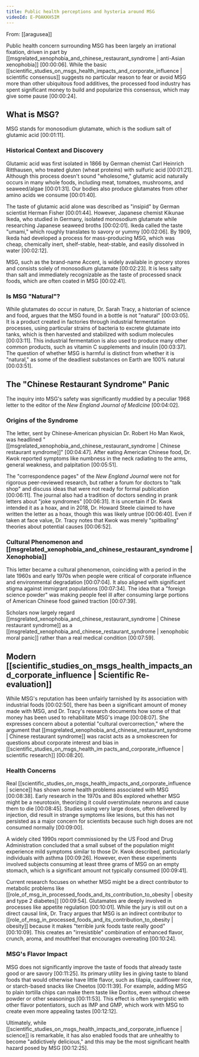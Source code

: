 ```yaml
---
title: Public health perceptions and hysteria around MSG
videoId: E-POAKKH5IM
---
```


From: [[aragusea]] <br/> 

Public health concern surrounding MSG has been largely an irrational fixation, driven in part by [[msgrelated_xenophobia_and_chinese_restaurant_syndrome | anti-Asian xenophobia]] <a class="yt-timestamp" data-t="00:00:06">[00:00:06]</a>. While the basic [[scientific_studies_on_msgs_health_impacts_and_corporate_influence | scientific consensus]] suggests no particular reason to fear or avoid MSG more than other ubiquitous food additives, the processed food industry has spent significant money to build and popularize this consensus, which may give some pause <a class="yt-timestamp" data-t="00:00:24">[00:00:24]</a>.

## What is MSG?
MSG stands for monosodium glutamate, which is the sodium salt of glutamic acid <a class="yt-timestamp" data-t="00:01:11">[00:01:11]</a>.

### Historical Context and Discovery
Glutamic acid was first isolated in 1866 by German chemist Carl Heinrich Ritthausen, who treated gluten (wheat proteins) with sulfuric acid <a class="yt-timestamp" data-t="00:01:21">[00:01:21]</a>. Although this process doesn't sound "wholesome," glutamic acid naturally occurs in many whole foods, including meat, tomatoes, mushrooms, and seaweed/algae <a class="yt-timestamp" data-t="00:01:31">[00:01:31]</a>. Our bodies also produce glutamates from other amino acids we consume <a class="yt-timestamp" data-t="00:01:40">[00:01:40]</a>.

The taste of glutamic acid alone was described as "insipid" by German scientist Herman Fisher <a class="yt-timestamp" data-t="00:01:44">[00:01:44]</a>. However, Japanese chemist Kikunae Ikeda, who studied in Germany, isolated monosodium glutamate while researching Japanese seaweed broths <a class="yt-timestamp" data-t="00:02:01">[00:02:01]</a>. Ikeda called the taste "umami," which roughly translates to savory or yummy <a class="yt-timestamp" data-t="00:02:06">[00:02:06]</a>. By 1909, Ikeda had developed a process for mass-producing MSG, which was cheap, chemically inert, shelf-stable, heat-stable, and easily dissolved in water <a class="yt-timestamp" data-t="00:02:12">[00:02:12]</a>.

MSG, such as the brand-name Accent, is widely available in grocery stores and consists solely of monosodium glutamate <a class="yt-timestamp" data-t="00:02:23">[00:02:23]</a>. It is less salty than salt and immediately recognizable as the taste of processed snack foods, which are often coated in MSG <a class="yt-timestamp" data-t="00:02:41">[00:02:41]</a>.

### Is MSG "Natural"?
While glutamates do occur in nature, Dr. Sarah Tracy, a historian of science and food, argues that the MSG found in a bottle is not "natural" <a class="yt-timestamp" data-t="00:03:05">[00:03:05]</a>. It is a product created in factories through industrial fermentation processes, using particular strains of bacteria to excrete glutamate into tanks, which is then harvested and stabilized with sodium molecules <a class="yt-timestamp" data-t="00:03:11">[00:03:11]</a>. This industrial fermentation is also used to produce many other common products, such as vitamin C supplements and insulin <a class="yt-timestamp" data-t="00:03:37">[00:03:37]</a>. The question of whether MSG is harmful is distinct from whether it is "natural," as some of the deadliest substances on Earth are 100% natural <a class="yt-timestamp" data-t="00:03:51">[00:03:51]</a>.

## The "Chinese Restaurant Syndrome" Panic
The inquiry into MSG's safety was significantly muddied by a peculiar 1968 letter to the editor of the *New England Journal of Medicine* <a class="yt-timestamp" data-t="00:04:02">[00:04:02]</a>.

### Origins of the Syndrome
The letter, sent by Chinese-American physician Dr. Robert Ho Man Kwok, was headlined "[[msgrelated_xenophobia_and_chinese_restaurant_syndrome | Chinese restaurant syndrome]]" <a class="yt-timestamp" data-t="00:04:47">[00:04:47]</a>. After eating American Chinese food, Dr. Kwok reported symptoms like numbness in the neck radiating to the arms, general weakness, and palpitation <a class="yt-timestamp" data-t="00:05:51">[00:05:51]</a>.

The "correspondence pages" of the *New England Journal* were not for rigorous peer-reviewed research, but rather a forum for doctors to "talk shop" and discuss ideas that were not ready for formal publication <a class="yt-timestamp" data-t="00:06:11">[00:06:11]</a>. The journal also had a tradition of doctors sending in prank letters about "joke syndromes" <a class="yt-timestamp" data-t="00:06:31">[00:06:31]</a>. It is uncertain if Dr. Kwok intended it as a hoax, and in 2018, Dr. Howard Steele claimed to have written the letter as a hoax, though this was likely untrue <a class="yt-timestamp" data-t="00:06:40">[00:06:40]</a>. Even if taken at face value, Dr. Tracy notes that Kwok was merely "spitballing" theories about potential causes <a class="yt-timestamp" data-t="00:06:52">[00:06:52]</a>.

### Cultural Phenomenon and [[msgrelated_xenophobia_and_chinese_restaurant_syndrome | Xenophobia]]
This letter became a cultural phenomenon, coinciding with a period in the late 1960s and early 1970s when people were critical of corporate influence and environmental degradation <a class="yt-timestamp" data-t="00:07:04">[00:07:04]</a>. It also aligned with significant stigma against immigrant populations <a class="yt-timestamp" data-t="00:07:34">[00:07:34]</a>. The idea that a "foreign science powder" was making people feel ill after consuming large portions of American Chinese food gained traction <a class="yt-timestamp" data-t="00:07:39">[00:07:39]</a>.

Scholars now largely regard [[msgrelated_xenophobia_and_chinese_restaurant_syndrome | Chinese restaurant syndrome]] as a [[msgrelated_xenophobia_and_chinese_restaurant_syndrome | xenophobic moral panic]] rather than a real medical condition <a class="yt-timestamp" data-t="00:07:59">[00:07:59]</a>.

## Modern [[scientific_studies_on_msgs_health_impacts_and_corporate_influence | Scientific Re-evaluation]]
While MSG's reputation has been unfairly tarnished by its association with industrial foods <a class="yt-timestamp" data-t="00:02:50">[00:02:50]</a>, there has been a significant amount of money made with MSG, and Dr. Tracy's research documents how some of that money has been used to rehabilitate MSG's image <a class="yt-timestamp" data-t="00:08:07">[00:08:07]</a>. She expresses concern about a potential "cultural overcorrection," where the argument that [[msgrelated_xenophobia_and_chinese_restaurant_syndrome | Chinese restaurant syndrome]] was racist acts as a smokescreen for questions about corporate interest and bias in [[scientific_studies_on_msgs_health_im pacts_and_corporate_influence | scientific research]] <a class="yt-timestamp" data-t="00:08:20">[00:08:20]</a>.

### Health Concerns
Real [[scientific_studies_on_msgs_health_impacts_and_corporate_influence | science]] has shown some health problems associated with MSG <a class="yt-timestamp" data-t="00:08:38">[00:08:38]</a>. Early research in the 1970s and 80s explored whether MSG might be a neurotoxin, theorizing it could overstimulate neurons and cause them to die <a class="yt-timestamp" data-t="00:08:45">[00:08:45]</a>. Studies using very large doses, often delivered by injection, did result in strange symptoms like lesions, but this has not persisted as a major concern for scientists because such high doses are not consumed normally <a class="yt-timestamp" data-t="00:09:00">[00:09:00]</a>.

A widely cited 1990s report commissioned by the US Food and Drug Administration concluded that a small subset of the population might experience mild symptoms similar to those Dr. Kwok described, particularly individuals with asthma <a class="yt-timestamp" data-t="00:09:26">[00:09:26]</a>. However, even these experiments involved subjects consuming at least three grams of MSG on an empty stomach, which is a significant amount not typically consumed <a class="yt-timestamp" data-t="00:09:41">[00:09:41]</a>.

Current research focuses on whether MSG might be a direct contributor to metabolic problems like [[role_of_msg_in_processed_foods_and_its_contribution_to_obesity | obesity and type 2 diabetes]] <a class="yt-timestamp" data-t="00:09:54">[00:09:54]</a>. Glutamates are deeply involved in processes like appetite regulation <a class="yt-timestamp" data-t="00:10:01">[00:10:01]</a>. While the jury is still out on a direct causal link, Dr. Tracy argues that MSG is an indirect contributor to [[role_of_msg_in_processed_foods_and_its_contribution_to_obesity | obesity]] because it makes "terrible junk foods taste really good" <a class="yt-timestamp" data-t="00:10:09">[00:10:09]</a>. This creates an "irresistible" combination of enhanced flavor, crunch, aroma, and mouthfeel that encourages overeating <a class="yt-timestamp" data-t="00:10:24">[00:10:24]</a>.

### MSG's Flavor Impact
MSG does not significantly improve the taste of foods that already taste good or are savory <a class="yt-timestamp" data-t="00:11:25">[00:11:25]</a>. Its primary utility lies in giving taste to bland foods that would otherwise have little flavor, such as tilapia, cauliflower rice, or starch-based snacks like Cheetos <a class="yt-timestamp" data-t="00:11:39">[00:11:39]</a>. For example, adding MSG to plain tortilla chips can make them taste like Doritos, even without cheese powder or other seasonings <a class="yt-timestamp" data-t="00:11:53">[00:11:53]</a>. This effect is often synergistic with other flavor potentiators, such as IMP and GMP, which work with MSG to create even more appealing tastes <a class="yt-timestamp" data-t="00:12:12">[00:12:12]</a>.

Ultimately, while [[scientific_studies_on_msgs_health_impacts_and_corporate_influence | science]] is remarkable, it has also enabled foods that are unhealthy to become "addictively delicious," and this may be the most significant health hazard posed by MSG <a class="yt-timestamp" data-t="00:12:25">[00:12:25]</a>.